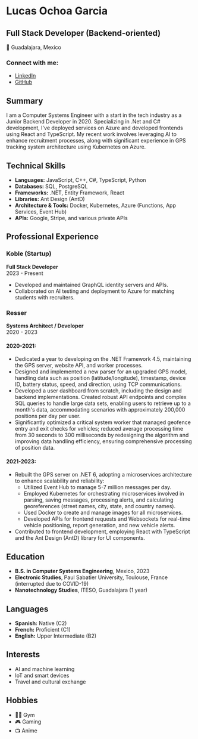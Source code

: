 # Lucas Ochoa Garcia

## Full Stack Developer (Backend-oriented)
📍 Guadalajara, Mexico

### Connect with me:
- [LinkedIn](https://www.linkedin.com/in/lucas-ochoa-79a043171/)
- [GitHub](https://github.com/Lucoky)

## Summary
I am a Computer Systems Engineer with a start in the tech industry as a Junior Backend Developer in 2020. Specializing in .Net and C# development, I've deployed services on Azure and developed frontends using React and TypeScript. My recent work involves leveraging AI to enhance recruitment processes, along with significant experience in GPS tracking system architecture using Kubernetes on Azure.

## Technical Skills
- **Languages:** JavaScript, C++, C#, TypeScript, Python
- **Databases:** SQL, PostgreSQL
- **Frameworks:** .NET, Entity Framework, React
- **Libraries:** Ant Design (AntD)
- **Architecture & Tools:** Docker, Kubernetes, Azure (Functions, App Services, Event Hub)
- **APIs:** Google, Stripe, and various private APIs

## Professional Experience

### Koble (Startup)
**Full Stack Developer**  
2023 - Present
- Developed and maintained GraphQL identity servers and APIs.
- Collaborated on AI testing and deployment to Azure for matching students with recruiters.

### Resser
**Systems Architect / Developer**  
2020 - 2023

#### 2020-2021:
- Dedicated a year to developing on the .NET Framework 4.5, maintaining the GPS server, website API, and worker processes.
- Designed and implemented a new parser for an upgraded GPS model, handling data such as position (latitude/longitude), timestamp, device ID, battery status, speed, and direction, using TCP communications.
- Developed a user dashboard from scratch, including the design and backend implementations. Created robust API endpoints and complex SQL queries to handle large data sets, enabling users to retrieve up to a month's data, accommodating scenarios with approximately 200,000 positions per day per user.
- Significantly optimized a critical system worker that managed geofence entry and exit checks for vehicles; reduced average processing time from 30 seconds to 300 milliseconds by redesigning the algorithm and improving data handling efficiency, ensuring comprehensive processing of position data.

#### 2021-2023:
- Rebuilt the GPS server on .NET 6, adopting a microservices architecture to enhance scalability and reliability:
    - Utilized Event Hub to manage 5-7 million messages per day.
    - Employed Kubernetes for orchestrating microservices involved in parsing, saving messages, processing alerts, and calculating georeferences (street names, city, state, and country names).
    - Used Docker to create and manage images for all microservices.
    - Developed APIs for frontend requests and Websockets for real-time vehicle positioning, report generation, and new vehicle alerts.
- Contributed to frontend development, employing React with TypeScript and the Ant Design (AntD) library for UI components.


## Education

- **B.S. in Computer Systems Engineering**, Mexico, 2023
- **Electronic Studies**, Paul Sabatier University, Toulouse, France (interrupted due to COVID-19)
- **Nanotechnology Studies**, ITESO, Guadalajara (1 year)

## Languages
- **Spanish:** Native (C2)
- **French:** Proficient (C1)
- **English:** Upper Intermediate (B2)

## Interests
- AI and machine learning
- IoT and smart devices
- Travel and cultural exchange

## Hobbies
- 🏋️‍♂️ Gym
- 🎮 Gaming
- 📺 Anime


